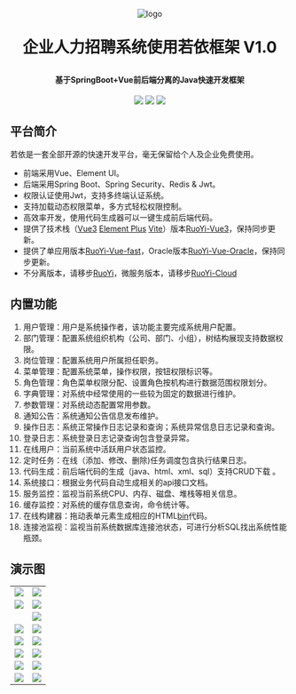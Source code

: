 
<p align="center">
	<img alt="logo" src="https://oscimg.oschina.net/oscnet/up-d3d0a9303e11d522a06cd263f3079027715.png">
</p>
<h1 align="center" style="margin: 30px 0 30px; font-weight: bold;">企业人力招聘系统使用若依框架 V1.0 </h1>
<h4 align="center">基于SpringBoot+Vue前后端分离的Java快速开发框架</h4>
<p align="center">
	<a href="https://gitee.com/y_project/RuoYi-Vue/stargazers"><img src="https://gitee.com/y_project/RuoYi-Vue/badge/star.svg?theme=dark"></a>
	<a href="https://gitee.com/y_project/RuoYi-Vue"><img src="https://img.shields.io/badge/RuoYi-v3.8.7-brightgreen.svg"></a>
	<a href="https://gitee.com/y_project/RuoYi-Vue/blob/master/LICENSE"><img src="https://img.shields.io/github/license/mashape/apistatus.svg"></a>
</p>

## 平台简介

若依是一套全部开源的快速开发平台，毫无保留给个人及企业免费使用。

* 前端采用Vue、Element UI。
* 后端采用Spring Boot、Spring Security、Redis & Jwt。
* 权限认证使用Jwt，支持多终端认证系统。
* 支持加载动态权限菜单，多方式轻松权限控制。
* 高效率开发，使用代码生成器可以一键生成前后端代码。
* 提供了技术栈（[Vue3](https://v3.cn.vuejs.org) [Element Plus](https://element-plus.org/zh-CN) [Vite](https://cn.vitejs.dev)）版本[RuoYi-Vue3](https://github.com/yangzongzhuan/RuoYi-Vue3)，保持同步更新。
* 提供了单应用版本[RuoYi-Vue-fast](https://github.com/yangzongzhuan/RuoYi-Vue-fast)，Oracle版本[RuoYi-Vue-Oracle](https://github.com/yangzongzhuan/RuoYi-Vue-Oracle)，保持同步更新。
* 不分离版本，请移步[RuoYi](https://gitee.com/y_project/RuoYi)，微服务版本，请移步[RuoYi-Cloud](https://gitee.com/y_project/RuoYi-Cloud)

## 内置功能

1.  用户管理：用户是系统操作者，该功能主要完成系统用户配置。
2.  部门管理：配置系统组织机构（公司、部门、小组），树结构展现支持数据权限。
3.  岗位管理：配置系统用户所属担任职务。
4.  菜单管理：配置系统菜单，操作权限，按钮权限标识等。
5.  角色管理：角色菜单权限分配、设置角色按机构进行数据范围权限划分。
6.  字典管理：对系统中经常使用的一些较为固定的数据进行维护。
7.  参数管理：对系统动态配置常用参数。
8.  通知公告：系统通知公告信息发布维护。
9.  操作日志：系统正常操作日志记录和查询；系统异常信息日志记录和查询。
10. 登录日志：系统登录日志记录查询包含登录异常。
11. 在线用户：当前系统中活跃用户状态监控。
12. 定时任务：在线（添加、修改、删除)任务调度包含执行结果日志。
13. 代码生成：前后端代码的生成（java、html、xml、sql）支持CRUD下载 。
14. 系统接口：根据业务代码自动生成相关的api接口文档。
15. 服务监控：监视当前系统CPU、内存、磁盘、堆栈等相关信息。
16. 缓存监控：对系统的缓存信息查询，命令统计等。
17. 在线构建器：拖动表单元素生成相应的HTML[bin](bin)代码。
18. 连接池监视：监视当前系统数据库连接池状态，可进行分析SQL找出系统性能瓶颈。

## 演示图

<table>
     <tr>
        <td><img src="file:///E:/FileRecv/Lemon-main/pic/image1.jpg"/></td>
        <td><img src="file:///E:/FileRecv/Lemon-main/pic/image2.jpg"/></td>
    </tr>
    <tr>
        <td><img src="file:///E:/FileRecv/Lemon-main/pic/image3.png"/></td>
        <td><img src="file:///E:/FileRecv/Lemon-main/pic/image4.png"/></td>
    </tr>
    <tr>
        <td><img src=""/></td>
        <td><img src="file:///E:/FileRecv/Lemon-main/pic/image6.png"/></td>
    </tr>
    <tr>
        <td><img src="file:///E:/FileRecv/Lemon-main/pic/image7.png"/></td>
        <td><img src="file:///E:/FileRecv/Lemon-main/pic/image8.png"/></td>
    </tr>
    <tr>
        <td><img src="file:///E:/FileRecv/Lemon-main/pic/image9.jpg"/></td>
        <td><img src="file:///E:/FileRecv/Lemon-main/pic/image10.jpg"/></td>
    </tr>
    <tr>
        <td><img src="file:///E:/FileRecv/Lemon-main/pic/image11.png"/></td>
        <td><img src="file:///E:/FileRecv/Lemon-main/pic/image12.png"/></td>
    </tr>
    <tr>
        <td><img src="file:///E:/FileRecv/Lemon-main/pic/image13.png"/></td>
        <td><img src="file:///E:/FileRecv/Lemon-main/pic/image14.png"/></td>
    </tr>
    <tr>
        <td><img src="file:///E:/FileRecv/Lemon-main/pic/image15.jpg"/></td>
        <td><img src="file:///E:/FileRecv/Lemon-main/pic/image16.png"/></td>
    </tr>
</table>
